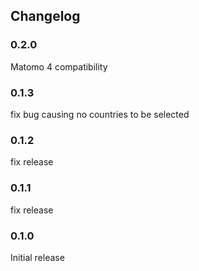 ## Changelog

### 0.2.0

Matomo 4 compatibility

### 0.1.3

fix bug causing no countries to be selected

### 0.1.2

fix release

### 0.1.1

fix release

### 0.1.0 

Initial release

